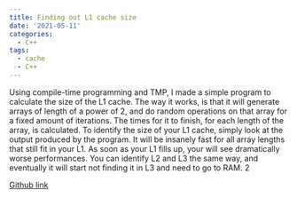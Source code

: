 ```yaml
---
title: Finding out L1 cache size
date: '2021-05-11'
categories:
  - C++
tags:
  - cache
  - C++
---
```


Using compile-time programming and TMP, I made a simple program to calculate the size of the L1 cache. 
The way it works, is that it will generate arrays of length of a power of 2, and do random operations on that array for a fixed amount of iterations.
The times for it to finish, for each length of the array, is calculated. To identify the size of your L1 cache, simply look at the output produced by the program. 
It will be insanely fast for all array lengths that still fit in your L1. As soon as your L1 fills up, your will see dramatically worse performances. 
You can identify L2 and L3 the same way, and eventually it will start not finding it in L3 and need to go to RAM. 2

[Github link](https://github.com/geranim0/L1-cache-measurement)
